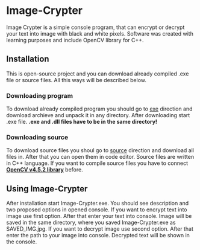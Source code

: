 # Image-Crypter
Image Crypter is a simple console program, that can encrypt or decrypt your text into image with black and white pixels.
Software was created with learning purposes and include OpenCV library for C++.

## Installation
This is open-source project and you can download already compiled .exe file or source files. All this ways will be described below.

### Downloading program
To download already compiled program you should go to [exe]() direction and download archieve and unpack it in any directory. After downloading start .exe file. **.exe and .dll files have to be in the same directory!**

### Downloading source
To download source files you shoul go to [source]() direction and download all files in. After that you can open them in code editor. Source files are written in C++ language. If you want to compile source files you have to connect [**OpenCV v4.5.2 library**](https://opencv.org/) before.

## Using Image-Crypter
After installation start Image-Crypter.exe. You should see description and two proposed options in opened console. 
If you want to encrypt text into image use first option. After that enter your text into console. Image will be saved in the same directory, where you saved Image-Crypter.exe as SAVED_IMG.jpg.
If you want to decrypt image use second option. After that enter the path to your image into console. Decrypted text will be shown in the console.
